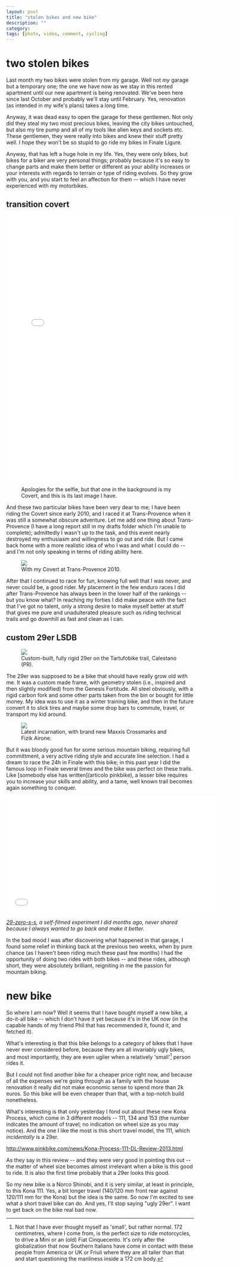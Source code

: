 ```yaml
---
layout: post
title: "stolen bikes and new bike"
description: ""
category:
tags: [photo, video, comment, cycling]
---
```


# two stolen bikes

Last month my two bikes were stolen from my garage. Well not _my_ garage but a temporary one; the one we have now as we stay in this rented apartment until our new apartment is being renovated. We've been here since last October and probably we'll stay until February. Yes, renovation (as intended in my wife's plans) takes a long time. 

Anyway, it was dead easy to open the garage for these gentlemen. Not only did they steal my two most precious bikes, leaving the city bikes untouched, but also my tire pump and all of my tools like allen keys and sockets etc. These gentlemen, they were really into bikes and knew their stuff pretty well. I hope they won't be so stupid to go ride my bikes in Finale Ligure. 

Anyway, that has left a huge hole in my life. Yes, they were only bikes, but bikes for a biker are very personal things; probably because it's so easy to change parts and make them better or different as your ability increases or your interests with regards to terrain or type of riding evolves. So they grow with you, and you start to feel an affection for them -- which I have never experienced with my motorbikes.

## transition covert

<iframe src="//instagram.com/p/ho06PJOnp1/embed/" width="612" height="710" frameborder="0" scrolling="no" allowtransparency="true"></iframe>
<figure>
    <figcaption>Apologies for the selfie, but that one in the background is my Covert, and this is its last image I have.</figcaption>
</figure>

And these two particular bikes have been very dear to me; I have been riding the Covert since early 2010, and I raced it at Trans-Provence when it was still a somewhat obscure adventure. Let me add one thing about Trans-Provence (I have a long report still in my drafts folder which I'm unable to complete); admittedly I wasn't up to the task, and this event nearly destroyed my enthusiasm and willingness to go out and ride. But I came back home with a more realistic idea of who I was and what I could do -- and I'm not only speaking in terms of riding ability here.

<figure>
    <img src="/images/TP_IK-238.jpg">
    <figcaption>With my Covert at Trans-Provence 2010.</figcaption>
</figure>

After that I continued to race for fun, knowing full well that I was never, and never could be, a good rider. My placement in the few enduro races I did after Trans-Provence has always been in the lower half of the rankings -- but you know what? In reaching my forties I did make peace with the fact that I've got no talent, only a strong desire to make myself better at stuff that gives me pure and unadulterated pleasure such as riding technical trails and go downhill as fast and clean as I can.

## custom 29er LSDB

<figure>
    <img src="/images/20130512_AA04199.NEF.jpg">
    <figcaption>Custom-built, fully rigid 29er on the Tartufobike trail, Calestano (PR).</figcaption>
</figure>


The 29er was supposed to be a bike that should have really grow old with me. It was a custom made frame, with geometry stolen (i.e., inspired and then slightly modified) from the Genesis Fortitude. All steel obviously, with a rigid carbon fork and some other parts taken from the bin or bought for little money. My idea was to use it as a winter training bike, and then in the future convert it to slick tires and maybe some drop bars to commute, travel, or transport my kid around.

<figure>
    <img src="/images/20131214_AA12520.NEF.jpg">
    <figcaption>Latest incarnation, with brand new Maxxis Crossmarks and Fizik Airone.</figcaption>
</figure>


But it was bloody good fun for some serious mountain biking, requiring full committment, a very active riding style and accurate line selection. I had a dream to race the 24h in Finale with this bike; in this past year I did the famous loop in Finale several times and the bike was perfect on these trails. Like [somebody else has written](articolo pinkbike), a lesser bike requires you to increase your skills and ability, and a tame, well known trail becomes again something to conquer.

<iframe src="//player.vimeo.com/video/70141449" width="560" height="315" frameborder="0" webkitallowfullscreen mozallowfullscreen allowfullscreen></iframe> <p><i><a href="http://vimeo.com/70141449">29-zero-s-s</a>, a self-filmed experiment I did months ago, never shared because I always wanted to go back and make it better.</i></p>

In the bad mood I was after discovering what happened in that garage, I found some relief in thinking back at the previous two weeks, when by pure chance (as I haven't been riding much these past few months) I had the opportunity of doing two rides with both bikes -- and these rides, although short, they were absolutely brilliant, reigniting in me the passion for mountain biking.

# new bike 

So where I am now? Well it seems that I have bought myself a new bike, a do-it-all bike -- which I don't have it yet because it's in the UK now (in the capable hands of my friend Phil that has recommended it, found it, and fetched it).

What's interesting is that this bike belongs to a category of bikes that I have never ever considered before, because they are all invariably ugly bikes, and most importantly, they are even uglier when a relatively 'small'[^nota-small] person rides it.

But I could not find another bike for a cheaper price right now, and because of all the expenses we're going through as a family with the house renovation it really did not make economic sense to spend more than 2k euros. So this bike will be even cheaper than that, with a top-notch build nonetheless.

What's interesting is that only yesterday I fond out about these new Kona Process, which come in 3 different models -- 111, 134 and 153 (the number indicates the amount of travel; no indication on wheel size as you may notice). And the one I like the most is this short travel model, the 111, which _incidentally_ is a 29er. 

<http://www.pinkbike.com/news/Kona-Process-111-DL-Review-2013.html>

As they say in this review -- and they were very good in pointing this out -- the matter of wheel size becomes almost irrelevant when a bike is this good to ride. It is also the first time probably that a 29er looks this good.

So my new bike is a Norco Shinobi, and it is very similar, at least in principle, to this Kona 111. Yes, a bit longer travel (140/120 mm front rear against 120/111 mm for the Kona) but the idea is the same. So now I'm excited to see what a short travel bike can do. And yes, I'll stop saying "ugly 29er". I want to get back on the bike real bad now.





[^nota-small]: Not that I have ever thought myself as 'small', but rather normal. 172 centimetres, where I come from, is the perfect size to ride motorcycles, to drive a Mini or an (old) Fiat Cinquecento. It's only after the globalization that now Southern Italians have come in contact with these people from America or UK or Friuli where they are all taller than that and start questioning the manliness inside a 172 cm body.